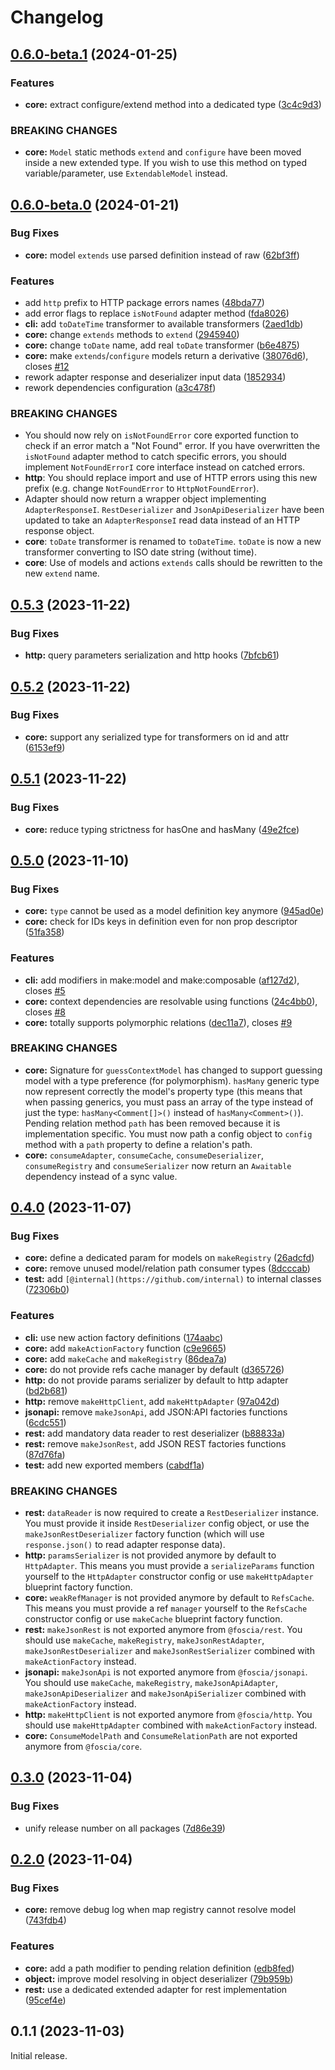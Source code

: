 # Changelog

## [0.6.0-beta.1](https://github.com/foscia-dev/foscia/compare/v0.6.0-beta.0...v0.6.0-beta.1) (2024-01-25)


### Features

* **core:** extract configure/extend method into a dedicated type ([3c4c9d3](https://github.com/foscia-dev/foscia/commit/3c4c9d3b5d09b9dfe71334b2534836753f777ef8))


### BREAKING CHANGES

* **core:** `Model` static methods `extend` and `configure` have been moved inside a new extended type.
If you wish to use this method on typed variable/parameter, use `ExtendableModel` instead.

## [0.6.0-beta.0](https://github.com/foscia-dev/foscia/compare/v0.5.3...v0.6.0-beta.0) (2024-01-21)


### Bug Fixes

* **core:** model `extends` use parsed definition instead of raw ([62bf3ff](https://github.com/foscia-dev/foscia/commit/62bf3ff6977c9263f9fb4b8eba28e3fb95e37774))


### Features

* add `http` prefix to HTTP package errors names ([48bda77](https://github.com/foscia-dev/foscia/commit/48bda77fb210e39d44ad0a164ba9982e823b7249))
* add error flags to replace `isNotFound` adapter method ([fda8026](https://github.com/foscia-dev/foscia/commit/fda802630abcf2ae5eea25d91c1b0ce7688b077e))
* **cli:** add `toDateTime` transformer to available transformers ([2aed1db](https://github.com/foscia-dev/foscia/commit/2aed1db842535775dada9969b29c4cac175dab4d))
* **core:** change `extends` methods to `extend` ([2945940](https://github.com/foscia-dev/foscia/commit/2945940309925671eb1e6bbf055895e3c894a98d))
* **core:** change `toDate` name, add real `toDate` transformer ([b6e4875](https://github.com/foscia-dev/foscia/commit/b6e4875f06c227a3f915229c4cdc573880d91fc2))
* **core:** make `extends`/`configure` models return a derivative ([38076d6](https://github.com/foscia-dev/foscia/commit/38076d643fe255ca7520119de5720fa9f27357a4)), closes [#12](https://github.com/foscia-dev/foscia/issues/12)
* rework adapter response and deserializer input data ([1852934](https://github.com/foscia-dev/foscia/commit/18529340c7c9c2965aced71553f9520ba0df4948))
* rework dependencies configuration ([a3c478f](https://github.com/foscia-dev/foscia/commit/a3c478f6fad37ee2fb0a36782b33585b4e332cbc))


### BREAKING CHANGES

* You should now rely on `isNotFoundError` core exported function to check if an error match a "Not Found" error.
  If you have overwritten the `isNotFound` adapter method to catch specific errors, you should implement `NotFoundErrorI` core interface instead on catched errors.
* **http**: You should replace import and use of HTTP errors using this new prefix
  (e.g. change `NotFoundError` to `HttpNotFoundError`).
* Adapter should now return a wrapper object implementing `AdapterResponseI`.
  `RestDeserializer` and `JsonApiDeserializer` have been updated to take
  an `AdapterResponseI` read data instead of an HTTP response object.
* **core**: `toDate` transformer is renamed to `toDateTime`.
  `toDate` is now a new transformer converting to ISO date string (without time).
* **core**: Use of models and actions `extends` calls should be rewritten to the new `extend` name.


## [0.5.3](https://github.com/foscia-dev/foscia/compare/v0.5.2...v0.5.3) (2023-11-22)


### Bug Fixes

* **http:** query parameters serialization and http hooks ([7bfcb61](https://github.com/foscia-dev/foscia/commit/7bfcb619690222a2b4af3a4cebb434308cdfda4f))

## [0.5.2](https://github.com/foscia-dev/foscia/compare/v0.5.1...v0.5.2) (2023-11-22)


### Bug Fixes

* **core:** support any serialized type for transformers on id and attr ([6153ef9](https://github.com/foscia-dev/foscia/commit/6153ef9c2274d10dc929bb60e129f535db492a03))

## [0.5.1](https://github.com/foscia-dev/foscia/compare/v0.5.0...v0.5.1) (2023-11-22)


### Bug Fixes

* **core:** reduce typing strictness for hasOne and hasMany ([49e2fce](https://github.com/foscia-dev/foscia/commit/49e2fce15db6e96286fe226080919520be85215d))

## [0.5.0](https://github.com/foscia-dev/foscia/compare/v0.4.0...v0.5.0) (2023-11-10)


### Bug Fixes

* **core:** `type` cannot be used as a model definition key anymore ([945ad0e](https://github.com/foscia-dev/foscia/commit/945ad0eadaaa7ae3a14e7a25cee666472695d3b1))
* **core:** check for IDs keys in definition even for non prop descriptor ([51fa358](https://github.com/foscia-dev/foscia/commit/51fa3582b933e9994cc9218b82536fdda93b953e))


### Features

* **cli:** add modifiers in make:model and make:composable ([af127d2](https://github.com/foscia-dev/foscia/commit/af127d2c64c73f5d03347ca4d5a5c85a314b6f6c)), closes [#5](https://github.com/foscia-dev/foscia/issues/5)
* **core:** context dependencies are resolvable using functions ([24c4bb0](https://github.com/foscia-dev/foscia/commit/24c4bb05728e1664ed4b1013fc19e1756ec55247)), closes [#8](https://github.com/foscia-dev/foscia/issues/8)
* **core:** totally supports polymorphic relations ([dec11a7](https://github.com/foscia-dev/foscia/commit/dec11a7115ca759bd19ea91b7eafc5dae01c7700)), closes [#9](https://github.com/foscia-dev/foscia/issues/9)


### BREAKING CHANGES

* **core:** Signature for `guessContextModel` has changed to support guessing model with a type preference (for polymorphism).
`hasMany` generic type now represent correctly the model's property type (this means that when passing generics, you must pass an array of the type instead of just the type: `hasMany<Comment[]>()` instead of `hasMany<Comment>()`).
Pending relation method `path` has been removed because it is implementation specific. You must now path a config object to `config` method with a `path` property to define a relation's path.
* **core:** `consumeAdapter`, `consumeCache`, `consumeDeserializer`, `consumeRegistry` and `consumeSerializer` now return an `Awaitable` dependency instead of a sync value.

## [0.4.0](https://github.com/foscia-dev/foscia/compare/v0.3.0...v0.4.0) (2023-11-07)


### Bug Fixes

* **core:** define a dedicated param for models on `makeRegistry` ([26adcfd](https://github.com/foscia-dev/foscia/commit/26adcfdb8b4685bc4d511f75fe9ff7750cbc59e4))
* **core:** remove unused model/relation path consumer types ([8dcccab](https://github.com/foscia-dev/foscia/commit/8dcccab1ead0465e0b72a189ab4ac9b6abd1212e))
* **test:** add `[@internal](https://github.com/internal)` to internal classes ([72306b0](https://github.com/foscia-dev/foscia/commit/72306b09de84167133a6e005d97e0213dd5114af))


### Features

* **cli:** use new action factory definitions ([174aabc](https://github.com/foscia-dev/foscia/commit/174aabc46aa1d0918e9f2789c98a8b987218ac2b))
* **core:** add `makeActionFactory` function ([c9e9665](https://github.com/foscia-dev/foscia/commit/c9e9665d4fb84a4886c9cd625149f88b5a4a068b))
* **core:** add `makeCache` and `makeRegistry` ([86dea7a](https://github.com/foscia-dev/foscia/commit/86dea7ae858de9482666ba4dc67f775ef2fd45aa))
* **core:** do not provide refs cache manager by default ([d365726](https://github.com/foscia-dev/foscia/commit/d3657267b358ff4afe55e484588a711ad6f77613))
* **http:** do not provide params serializer by default to http adapter ([bd2b681](https://github.com/foscia-dev/foscia/commit/bd2b6813226bb61c7b83680c3a9cbee7545dc21d))
* **http:** remove `makeHttpClient`, add `makeHttpAdapter` ([97a042d](https://github.com/foscia-dev/foscia/commit/97a042d3e7f22c865a3c9d36f84e0a95a058eec7))
* **jsonapi:** remove `makeJsonApi`, add JSON:API factories functions ([6cdc551](https://github.com/foscia-dev/foscia/commit/6cdc55149003aef6ace60be723ae97526b032866))
* **rest:** add mandatory data reader to rest deserializer ([b88833a](https://github.com/foscia-dev/foscia/commit/b88833a42a03702e01738aa2008242b27f01df2e))
* **rest:** remove `makeJsonRest`, add JSON REST factories functions ([87d76fa](https://github.com/foscia-dev/foscia/commit/87d76fa7849f9611dcb56b5bb4198991dc4ec61b))
* **test:** add new exported members ([cabdf1a](https://github.com/foscia-dev/foscia/commit/cabdf1a0fc236240e95e4c2be10c2532ecd7d7d9))


### BREAKING CHANGES

* **rest:** `dataReader` is now required to create a `RestDeserializer` instance. You must provide it inside `RestDeserializer` config object, or use the `makeJsonRestDeserializer` factory function (which will use `response.json()` to read adapter response data).
* **http:** `paramsSerializer` is not provided anymore by default to `HttpAdapter`. This means you must provide a `serializeParams` function yourself to the `HttpAdapter` constructor config or use `makeHttpAdapter` blueprint factory function.
* **core:** `weakRefManager` is not provided anymore by default to `RefsCache`. This means you must provide a ref `manager` yourself to the `RefsCache` constructor config or use `makeCache` blueprint factory function.
* **rest:** `makeJsonRest` is not exported anymore from `@foscia/rest`. You should use  `makeCache`, `makeRegistry`, `makeJsonRestAdapter`, `makeJsonRestDeserializer` and `makeJsonRestSerializer` combined with `makeActionFactory` instead.
* **jsonapi:** `makeJsonApi` is not exported anymore from `@foscia/jsonapi`. You should use  `makeCache`, `makeRegistry`, `makeJsonApiAdapter`, `makeJsonApiDeserializer` and `makeJsonApiSerializer` combined with `makeActionFactory` instead.
* **http:** `makeHttpClient` is not exported anymore from `@foscia/http`. You should use  `makeHttpAdapter` combined with `makeActionFactory` instead.
* **core:** `ConsumeModelPath` and `ConsumeRelationPath` are not exported anymore from `@foscia/core`.

## [0.3.0](https://github.com/foscia-dev/foscia/compare/v0.2.0...v0.3.0) (2023-11-04)


### Bug Fixes

* unify release number on all packages ([7d86e39](https://github.com/foscia-dev/foscia/commit/7d86e39d547ece2f4b78c9860c901cde499f118d))

## [0.2.0](https://github.com/foscia-dev/foscia/compare/v0.1.1...v0.2.0) (2023-11-04)


### Bug Fixes

* **core:** remove debug log when map registry cannot resolve model ([743fdb4](https://github.com/foscia-dev/foscia/commit/743fdb4b76ce5c4b96857f9cf44c78b2704742e8))


### Features

* **core:** add a path modifier to pending relation definition ([edb8fed](https://github.com/foscia-dev/foscia/commit/edb8fedd60477b1b8b35523aba46c46afd5bdd26))
* **object:** improve model resolving in object deserializer ([79b959b](https://github.com/foscia-dev/foscia/commit/79b959b6930fb1df0540b4c272663633dd44854d))
* **rest:** use a dedicated extended adapter for rest implementation ([95cef4e](https://github.com/foscia-dev/foscia/commit/95cef4e3ba852f37f657feee0f01ffa646eb44ba))

## 0.1.1 (2023-11-03)

Initial release.
